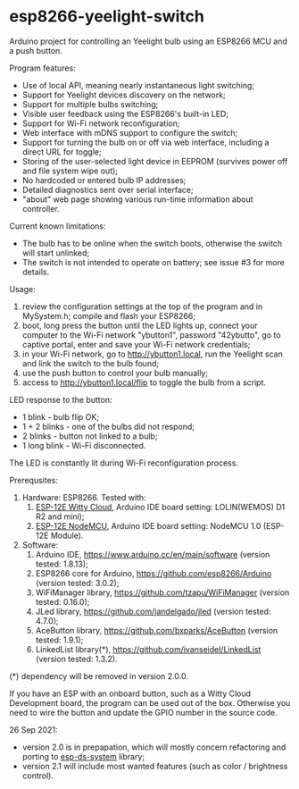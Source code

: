 # esp8266-yeelight-switch
Arduino project for controlling an Yeelight bulb using an ESP8266 MCU and a push button.

Program features:
* Use of local API, meaning nearly instantaneous light switching;
* Support for Yeelight devices discovery on the network;
* Support for multiple bulbs switching;
* Visible user feedback using the ESP8266's built-in LED;
* Support for Wi-Fi network reconfiguration;
* Web interface with mDNS support to configure the switch;
* Support for turning the bulb on or off via web interface, including a direct URL for toggle;
* Storing of the user-selected light device in EEPROM (survives power off and file system wipe out);
* No hardcoded or entered bulb IP addresses;
* Detailed diagnostics sent over serial interface;
* "about" web page showing various run-time information about controller.

Current known limitations:
* The bulb has to be online when the switch boots, otherwise the switch will start unlinked;
* The switch is not intended to operate on battery; see issue #3 for more details.

Usage:
 1. review the configuration settings at the top of the program and in MySystem.h; compile and flash your ESP8266;
 2. boot, long press the button until the LED lights up, connect your computer to the Wi-Fi network "ybutton1", password "42ybutto", go to captive portal, enter and save your Wi-Fi network credentials;
 3. in your Wi-Fi network, go to http://ybutton1.local, run the Yeelight scan and link the switch to the bulb found;
 4. use the push button to control your bulb manually;
 5. access to http://ybutton1.local/flip to toggle the bulb from a script.
 
 LED response to the button:
 * 1 blink  - bulb flip OK;
 * 1 + 2 blinks - one of the bulbs did not respond;
 * 2 blinks - button not linked to a bulb;
 * 1 long blink - Wi-Fi disconnected.
 
 The LED is constantly lit during Wi-Fi reconfiguration process.
 
 Prerequsites:
 1. Hardware: ESP8266. Tested with:
    1. [ESP-12E Witty Cloud](https://www.instructables.com/Witty-Cloud-Module-Adapter-Board/), Arduino IDE board setting: LOLIN(WEMOS) D1 R2 and mini);
    2. [ESP-12E NodeMCU](https://www.make-it.ca/nodemcu-details-specifications/), Arduino IDE board setting: NodeMCU 1.0 (ESP-12E Module).
 2. Software:
    1. Arduino IDE, https://www.arduino.cc/en/main/software (version tested: 1.8.13);
    2. ESP8266 core for Arduino, https://github.com/esp8266/Arduino (version tested: 3.0.2);
    3. WiFiManager library, https://github.com/tzapu/WiFiManager (version tested: 0.16.0);
    4. JLed library, https://github.com/jandelgado/jled (version tested: 4.7.0);
    5. AceButton library, https://github.com/bxparks/AceButton (version tested: 1.9.1);
    6. LinkedList library(*), https://github.com/ivanseidel/LinkedList (version tested: 1.3.2).

(*) dependency will be removed in version 2.0.0.
 
 If you have an ESP with an onboard button, such as a Witty Cloud Development board, the program can be used out of the box. Otherwise you need to wire the button and update the GPIO number in the source code.
 
 26 Sep 2021:
 * version 2.0 is in prepapation, which will mostly concern refactoring and porting to [esp-ds-system](https://github.com/denis-stepanov/esp-ds-system) library;
 * version 2.1 will include most wanted features (such as color / brightness control).

